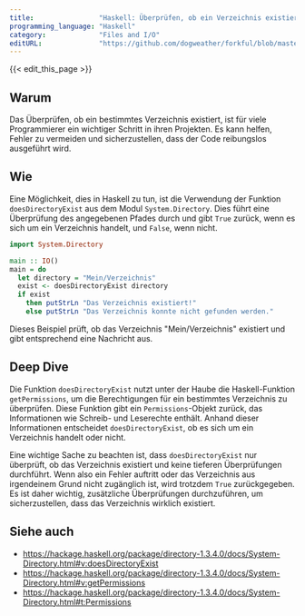 ```yaml
---
title:                "Haskell: Überprüfen, ob ein Verzeichnis existiert."
programming_language: "Haskell"
category:             "Files and I/O"
editURL:              "https://github.com/dogweather/forkful/blob/master/content/de/haskell/checking-if-a-directory-exists.md"
---
```


{{< edit_this_page >}}

## Warum
Das Überprüfen, ob ein bestimmtes Verzeichnis existiert, ist für viele Programmierer ein wichtiger Schritt in ihren Projekten. Es kann helfen, Fehler zu vermeiden und sicherzustellen, dass der Code reibungslos ausgeführt wird.

## Wie
Eine Möglichkeit, dies in Haskell zu tun, ist die Verwendung der Funktion `doesDirectoryExist` aus dem Modul `System.Directory`. Dies führt eine Überprüfung des angegebenen Pfades durch und gibt `True` zurück, wenn es sich um ein Verzeichnis handelt, und `False`, wenn nicht.

```Haskell
import System.Directory

main :: IO()
main = do
  let directory = "Mein/Verzeichnis"
  exist <- doesDirectoryExist directory
  if exist
    then putStrLn "Das Verzeichnis existiert!"
    else putStrLn "Das Verzeichnis konnte nicht gefunden werden."
```
Dieses Beispiel prüft, ob das Verzeichnis "Mein/Verzeichnis" existiert und gibt entsprechend eine Nachricht aus.

## Deep Dive
Die Funktion `doesDirectoryExist` nutzt unter der Haube die Haskell-Funktion `getPermissions`, um die Berechtigungen für ein bestimmtes Verzeichnis zu überprüfen. Diese Funktion gibt ein `Permissions`-Objekt zurück, das Informationen wie Schreib- und Leserechte enthält. Anhand dieser Informationen entscheidet `doesDirectoryExist`, ob es sich um ein Verzeichnis handelt oder nicht.

Eine wichtige Sache zu beachten ist, dass `doesDirectoryExist` nur überprüft, ob das Verzeichnis existiert und keine tieferen Überprüfungen durchführt. Wenn also ein Fehler auftritt oder das Verzeichnis aus irgendeinem Grund nicht zugänglich ist, wird trotzdem `True` zurückgegeben. Es ist daher wichtig, zusätzliche Überprüfungen durchzuführen, um sicherzustellen, dass das Verzeichnis wirklich existiert.

## Siehe auch
- https://hackage.haskell.org/package/directory-1.3.4.0/docs/System-Directory.html#v:doesDirectoryExist
- https://hackage.haskell.org/package/directory-1.3.4.0/docs/System-Directory.html#v:getPermissions
- https://hackage.haskell.org/package/directory-1.3.4.0/docs/System-Directory.html#t:Permissions
